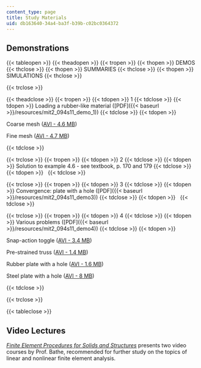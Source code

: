 ```yaml
---
content_type: page
title: Study Materials
uid: db163640-34a4-ba3f-b39b-c02bc0364372
---
```


Demonstrations
--------------

{{< tableopen >}}
{{< theadopen >}}
{{< tropen >}}
{{< thopen >}}
DEMOS
{{< thclose >}}
{{< thopen >}}
SUMMARIES
{{< thclose >}}
{{< thopen >}}
SIMULATIONS
{{< thclose >}}

{{< trclose >}}

{{< theadclose >}}
{{< tropen >}}
{{< tdopen >}}
1
{{< tdclose >}}
{{< tdopen >}}
Loading a rubber-like material ([PDF]({{< baseurl >}}/resources/mit2_094s11_demo_1))
{{< tdclose >}}
{{< tdopen >}}


Coarse mesh ([AVI - 4.6 MB](/ans7870/2/2.094/s08/demo1/movie_coarse.avi))

Fine mesh ([AVI - 4.7 MB](/ans7870/2/2.094/s08/demo1/movie_fine.avi))


{{< tdclose >}}

{{< trclose >}}
{{< tropen >}}
{{< tdopen >}}
2
{{< tdclose >}}
{{< tdopen >}}
Solution to example 4.6 - see textbook, p. 170 and 179
{{< tdclose >}}
{{< tdopen >}}
 
{{< tdclose >}}

{{< trclose >}}
{{< tropen >}}
{{< tdopen >}}
3
{{< tdclose >}}
{{< tdopen >}}
Convergence: plate with a hole ([PDF]({{< baseurl >}}/resources/mit2_094s11_demo3))
{{< tdclose >}}
{{< tdopen >}}
 
{{< tdclose >}}

{{< trclose >}}
{{< tropen >}}
{{< tdopen >}}
4
{{< tdclose >}}
{{< tdopen >}}
Various problems ([PDF]({{< baseurl >}}/resources/mit2_094s11_demo4))
{{< tdclose >}}
{{< tdopen >}}


Snap-action toggle ([AVI - 3.4 MB](/ans7870/2/2.094/s08/demo4/truss.avi))

Pre-strained truss ([AVI - 1.4 MB](/ans7870/2/2.094/s08/demo4/prestrained_truss.avi))

Rubber plate with a hole ([AVI - 1.6 MB](/ans7870/2/2.094/s08/demo4/platehole_rubber.avi))

Steel plate with a hole ([AVI - 8 MB](/ans7870/2/2.094/s08/demo4/platehole_steel.avi))


{{< tdclose >}}

{{< trclose >}}

{{< tableclose >}}

Video Lectures
--------------

[_Finite Element Procedures for Solids and Structures_](/resources/res-2-002-finite-element-procedures-for-solids-and-structures-spring-2010) presents two video courses by Prof. Bathe, recommended for further study on the topics of linear and nonlinear finite element analysis.